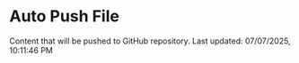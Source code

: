# Auto Push File

Content that will be pushed to GitHub repository.
Last updated: 07/07/2025, 10:11:46 PM